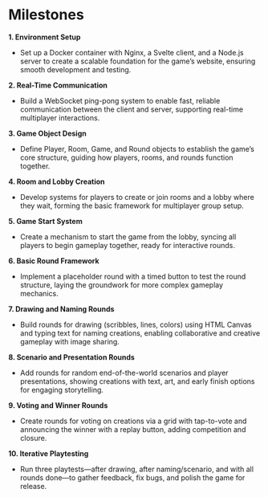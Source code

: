 # Milestones

**1. Environment Setup**
- Set up a Docker container with Nginx, a Svelte client, and a Node.js server to create a scalable foundation for the game’s website, ensuring smooth development and testing.

**2. Real-Time Communication**
- Build a WebSocket ping-pong system to enable fast, reliable communication between the client and server, supporting real-time multiplayer interactions.

**3. Game Object Design**
- Define Player, Room, Game, and Round objects to establish the game’s core structure, guiding how players, rooms, and rounds function together.

**4. Room and Lobby Creation**
- Develop systems for players to create or join rooms and a lobby where they wait, forming the basic framework for multiplayer group setup.

**5. Game Start System**
- Create a mechanism to start the game from the lobby, syncing all players to begin gameplay together, ready for interactive rounds.

**6. Basic Round Framework**
- Implement a placeholder round with a timed button to test the round structure, laying the groundwork for more complex gameplay mechanics.

**7. Drawing and Naming Rounds**
- Build rounds for drawing (scribbles, lines, colors) using HTML Canvas and typing text for naming creations, enabling collaborative and creative gameplay with image sharing.

**8. Scenario and Presentation Rounds**
- Add rounds for random end-of-the-world scenarios and player presentations, showing creations with text, art, and early finish options for engaging storytelling.

**9. Voting and Winner Rounds**
- Create rounds for voting on creations via a grid with tap-to-vote and announcing the winner with a replay button, adding competition and closure.

**10. Iterative Playtesting**
- Run three playtests—after drawing, after naming/scenario, and with all rounds done—to gather feedback, fix bugs, and polish the game for release.